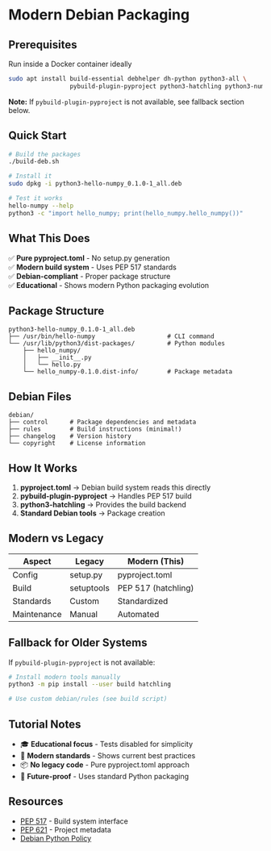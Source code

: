 # Modern Debian Packaging

## Prerequisites

Run inside a Docker container ideally
```bash
sudo apt install build-essential debhelper dh-python python3-all \
                 pybuild-plugin-pyproject python3-hatchling python3-numpy
```

**Note:** If `pybuild-plugin-pyproject` is not available, see fallback section below.

## Quick Start

```bash
# Build the packages
./build-deb.sh

# Install it
sudo dpkg -i python3-hello-numpy_0.1.0-1_all.deb

# Test it works
hello-numpy --help
python3 -c "import hello_numpy; print(hello_numpy.hello_numpy())"
```

## What This Does

✅ **Pure pyproject.toml** - No setup.py generation  
✅ **Modern build system** - Uses PEP 517 standards  
✅ **Debian-compliant** - Proper package structure  
✅ **Educational** - Shows modern Python packaging evolution

## Package Structure

```
python3-hello-numpy_0.1.0-1_all.deb
├── /usr/bin/hello-numpy                    # CLI command
└── /usr/lib/python3/dist-packages/         # Python modules
    ├── hello_numpy/
    │   ├── __init__.py
    │   └── hello.py
    └── hello_numpy-0.1.0.dist-info/        # Package metadata
```

## Debian Files

```
debian/
├── control      # Package dependencies and metadata
├── rules        # Build instructions (minimal!)
├── changelog    # Version history
└── copyright    # License information
```

## How It Works

1. **pyproject.toml** → Debian build system reads this directly
2. **pybuild-plugin-pyproject** → Handles PEP 517 build
3. **python3-hatchling** → Provides the build backend
4. **Standard Debian tools** → Package creation

## Modern vs Legacy

| Aspect | Legacy | Modern (This) |
|--------|--------|---------------|
| Config | setup.py | pyproject.toml |
| Build | setuptools | PEP 517 (hatchling) |
| Standards | Custom | Standardized |
| Maintenance | Manual | Automated |

## Fallback for Older Systems

If `pybuild-plugin-pyproject` is not available:

```bash
# Install modern tools manually
python3 -m pip install --user build hatchling

# Use custom debian/rules (see build script)
```

## Tutorial Notes

- 🎓 **Educational focus** - Tests disabled for simplicity
- 🔧 **Modern standards** - Shows current best practices  
- 📦 **No legacy code** - Pure pyproject.toml approach
- 🚀 **Future-proof** - Uses standard Python packaging

## Resources

- [PEP 517](https://peps.python.org/pep-0517/) - Build system interface
- [PEP 621](https://peps.python.org/pep-0621/) - Project metadata
- [Debian Python Policy](https://www.debian.org/doc/packaging-manuals/python-policy/)